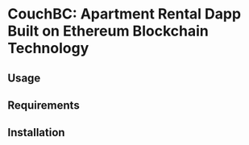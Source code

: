 # CouchBC: Apartment Rental Dapp Built on Ethereum Blockchain Technology
## Usage


## Requirements

## Installation
